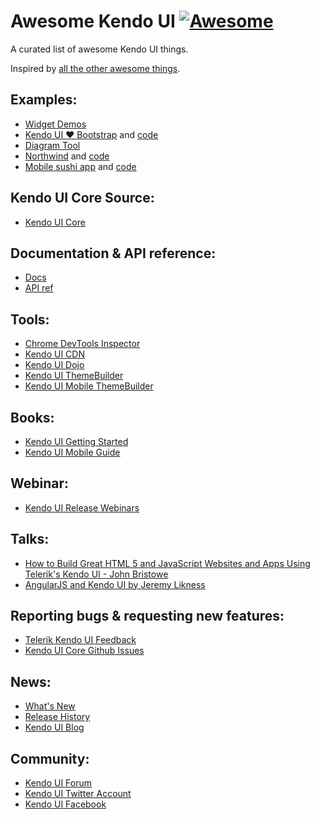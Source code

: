 # Awesome Kendo UI [![Awesome](https://cdn.rawgit.com/sindresorhus/awesome/d7305f38d29fed78fa85652e3a63e154dd8e8829/media/badge.svg)](https://github.com/sindresorhus/awesome)

A curated list of awesome Kendo UI things.

Inspired by [all the other awesome things](https://github.com/bayandin/awesome-awesomeness).

## Examples:

* [Widget Demos](http://demos.telerik.com/kendo-ui/)
* [Kendo UI ♥ Bootstrap](http://demos.telerik.com/kendo-ui/bootstrap/) and [code](https://github.com/telerik/kendo-bootstrap-demo)
* [Diagram Tool](http://demos.telerik.com/kendo-ui/html5-diagram-sample-app)
* [Northwind](http://demos.telerik.com/aspnet-mvc/html5-dashboard-sample-app/Home/TeamEfficiency) and [code](https://github.com/telerik/kendoui-northwind-dashboard)
* [Mobile sushi app](http://demos.telerik.com/kendo-ui/mobile-apps/sushi) and [code](https://github.com/telerik/kendo-mobile-sushi)

## Kendo UI Core Source:

* [Kendo UI Core](https://github.com/telerik/kendo-ui-core)

## Documentation & API reference:

* [Docs](http://docs.telerik.com/kendo-ui/introduction)
* [API ref](http://docs.telerik.com/kendo-ui/api/javascript/kendo)

## Tools:

* [Chrome DevTools Inspector](https://chrome.google.com/webstore/detail/telerik-kendo-ui-chrome-i/npcmgpnfknjmndbbakdhchgibaajnlpe?hl=en)
* [Kendo UI CDN](http://docs.telerik.com/kendo-ui/intro/installation/cdn-service)
* [Kendo UI Dojo](http://dojo.telerik.com/)
* [Kendo UI ThemeBuilder](http://www.kendouimobileguide.com/)
* [Kendo UI Mobile ThemeBuilder](http://demos.telerik.com/kendo-ui/mobilethemebuilder)

## Books:

* [Kendo UI Getting Started](http://codylindley.github.io/the-kendo-ui-book/)
* [Kendo UI Mobile Guide](http://www.kendouimobileguide.com/)

## Webinar:

* [Kendo UI Release Webinars](https://www.youtube.com/watch?v=Xuo2hWQRLsA&list=PLLGlTD7u3kMrPNZM20ffdiQhwI6ni7TC8)

## Talks:

* [How to Build Great HTML 5 and JavaScript Websites and Apps Using Telerik's Kendo UI - John Bristowe](https://www.youtube.com/watch?v=ez6kvOf4X-4)
* [AngularJS and Kendo UI by Jeremy Likness](https://www.youtube.com/watch?v=fWB38DYbLM0)

## Reporting bugs & requesting new features:

* [Telerik Kendo UI Feedback](http://kendoui-feedback.telerik.com/forums/127393-telerik-kendo-ui-feedback)
* [Kendo UI Core Github Issues](https://github.com/telerik/kendo-ui-core/issues)

## News:

* [What's New](http://www.telerik.com/support/whats-new/kendo-ui)
* [Release History](http://www.telerik.com/support/whats-new/kendo-ui/release-history)
* [Kendo UI Blog](http://www.telerik.com/blogs/kendo-ui)

## Community:

* [Kendo UI Forum](http://www.telerik.com/forums/kendo-ui)
* [Kendo UI Twitter Account](https://twitter.com/emberjstalk)
* [Kendo UI Facebook](https://www.facebook.com/KendoUI)

